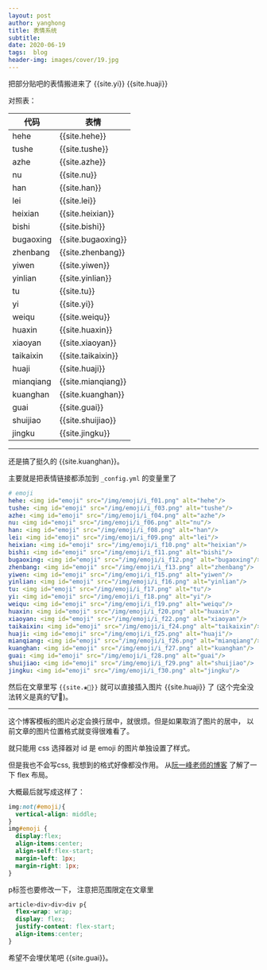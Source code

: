 ```yaml
---
layout: post
author: yanghong
title: 表情系统 
subtitle: 
date: 2020-06-19
tags:  blog
header-img: images/cover/19.jpg
---
```


把部分贴吧的表情搬进来了 {{site.yi}} {{site.huaji}}

对照表：



| 代码      | 表情 |
| --------- | ---- |
| hehe      | {{site.hehe}}     |
| tushe     | {{site.tushe}}     |
| azhe      | {{site.azhe}}     |
| nu        | {{site.nu}}     |
| han       | {{site.han}}     |
| lei       | {{site.lei}}     |
| heixian   | {{site.heixian}}     |
| bishi     | {{site.bishi}}     |
| bugaoxing | {{site.bugaoxing}}     |
| zhenbang  | {{site.zhenbang}}     |
| yiwen     | {{site.yiwen}}     |
| yinlian   | {{site.yinlian}}     |
| tu        | {{site.tu}}     |
| yi        | {{site.yi}}     |
| weiqu     | {{site.weiqu}}     |
| huaxin    | {{site.huaxin}}     |
| xiaoyan   | {{site.xiaoyan}}     |
| taikaixin | {{site.taikaixin}}     |
| huaji     | {{site.huaji}}     |
| mianqiang | {{site.mianqiang}}     |
| kuanghan  | {{site.kuanghan}}     |
| guai      | {{site.guai}}     |
| shuijiao  | {{site.shuijiao}}     |
| jingku    | {{site.jingku}}     |


---

还是搞了挺久的 {{site.kuanghan}}。

主要就是把表情链接都添加到 `_config.yml` 的变量里了

```yml
# emoji
hehe: <img id="emoji" src="/img/emoji/i_f01.png" alt="hehe"/>
tushe: <img id="emoji" src="/img/emoji/i_f03.png" alt="tushe"/>
azhe: <img id="emoji" src="/img/emoji/i_f04.png" alt="azhe"/>
nu: <img id="emoji" src="/img/emoji/i_f06.png" alt="nu"/>
han: <img id="emoji" src="/img/emoji/i_f08.png" alt="han"/>
lei: <img id="emoji" src="/img/emoji/i_f09.png" alt="lei"/>
heixian: <img id="emoji" src="/img/emoji/i_f10.png" alt="heixian"/>
bishi: <img id="emoji" src="/img/emoji/i_f11.png" alt="bishi"/>
bugaoxing: <img id="emoji" src="/img/emoji/i_f12.png" alt="bugaoxing"/>
zhenbang: <img id="emoji" src="/img/emoji/i_f13.png" alt="zhenbang"/>
yiwen: <img id="emoji" src="/img/emoji/i_f15.png" alt="yiwen"/>
yinlian: <img id="emoji" src="/img/emoji/i_f16.png" alt="yinlian"/>
tu: <img id="emoji" src="/img/emoji/i_f17.png" alt="tu"/>
yi: <img id="emoji" src="/img/emoji/i_f18.png" alt="yi"/>
weiqu: <img id="emoji" src="/img/emoji/i_f19.png" alt="weiqu"/>
huaxin: <img id="emoji" src="/img/emoji/i_f20.png" alt="huaxin"/>
xiaoyan: <img id="emoji" src="/img/emoji/i_f22.png" alt="xiaoyan"/>
taikaixin: <img id="emoji" src="/img/emoji/i_f24.png" alt="taikaixin"/>
huaji: <img id="emoji" src="/img/emoji/i_f25.png" alt="huaji"/>
mianqiang: <img id="emoji" src="/img/emoji/i_f26.png" alt="mianqiang"/>
kuanghan: <img id="emoji" src="/img/emoji/i_f27.png" alt="kuanghan"/>
guai: <img id="emoji" src="/img/emoji/i_f28.png" alt="guai"/>
shuijiao: <img id="emoji" src="/img/emoji/i_f29.png" alt="shuijiao"/>
jingku: <img id="emoji" src="/img/emoji/i_f30.png" alt="jingku"/>
```

然后在文章里写 `{{site.❀🐔}}` 就可以直接插入图片 {{site.huaji}} 了 (这个完全没法转义是真的🐮🍺)。

---

这个博客模板的图片必定会换行居中，就很烦。但是如果取消了图片的居中，
以前文章的图片位置格式就变得很难看了。

就只能用 css 选择器对 id 是 emoji 的图片单独设置了样式。

但是我也不会写css, 我想到的格式好像都没作用。 从[阮一峰老师的博客](http://www.ruanyifeng.com/blog/2015/07/flex-grammar.html) 了解了一下 flex 布局。

大概最后就写成这样了：

```css
img:not(#emoji){
  vertical-align: middle;
}
img#emoji {
  display:flex;
  align-items:center;
  align-self:flex-start;
  margin-left: 1px;
  margin-right: 1px;
}
```
p标签也要修改一下， 注意把范围限定在文章里

```css
article>div>div>div p{
  flex-wrap: wrap;
  display: flex;
  justify-content: flex-start;
  align-items:center;
}
```

希望不会埋伏笔吧 {{site.guai}}。
